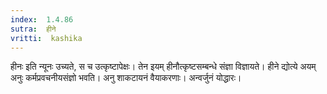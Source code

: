 ```yaml
---
index:  1.4.86
sutra:  हीने
vritti:  kashika 
---
```


हीनः इति न्यूनः उच्यते, स च उत्कृष्टापेक्षः। तेन इयम् हीनौत्कृष्टसम्बन्धे संज्ञा विज्ञायते। हीने द्योत्ये अयम् अनुः कर्मप्रवचनीयसंज्ञो भवति। अनु शाकटायनं वैयाकरणाः। अन्वर्जुनं योद्धारः।

